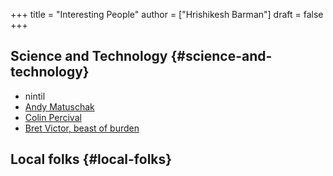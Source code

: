 +++
title = "Interesting People"
author = ["Hrishikesh Barman"]
draft = false
+++

## Science and Technology {#science-and-technology}

-   nintil
-   [Andy Matuschak](https://andymatuschak.org/)
-   [Colin Percival](https://en.wikipedia.org/wiki/Colin_Percival)
-   [Bret Victor, beast of burden](http://worrydream.com/#!/Bio)


## Local folks {#local-folks}
